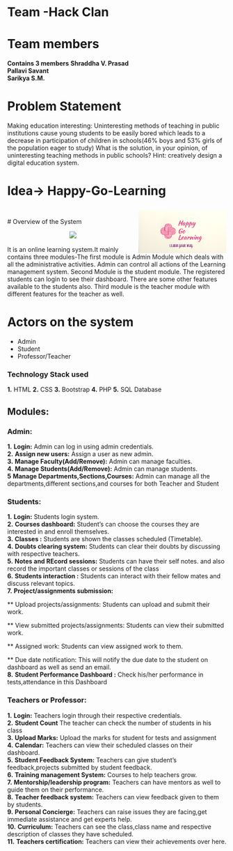 #  Team -Hack Clan

# Team members

**Contains 3 members**
**Shraddha V. Prasad<br>
Pallavi Savant<br>
Sarikya S.M.<br>**


# Problem Statement
Making education interesting:
Uninteresting methods of teaching in public institutions cause young students to be easily bored which leads to a decrease in participation of children in schools(46% boys and 53% girls of the population eager to study) What is the solution, in your opinion, of uninteresting teaching methods in public schools? Hint: creatively design a digital education system.

# Idea-> Happy-Go-Learning <p align="center"><img src="https://github.com/shraddhavp/Hack_clan3/blob/master/images/icon.png" align="right" width="40%" /></p>
<br>
# Overview of the System

<p align="center"><img width=35% src="https://media1.tenor.com/images/37fc501975d23bf9bae452244c238106/tenor.gif?itemid=15730167"></p>

It is an online learning  system.It mainly contains three modules-The first module is Admin Module which deals with all the administrative activities. Admin can control all actions of the Learning management system. Second Module is the student module. The registered students can login to see their dashboard. There are some other features available to the students also. Third module is the teacher module with different features for the teacher as well.

# Actors on the system
<ul>
  <li>Admin</li>
<li>Student</li>
<li>Professor/Teacher</li>
 </ul>


### Technology Stack used
**1.** HTML
**2.** CSS
**3.** Bootstrap
**4.** PHP
**5.** SQL Database
## Modules:
### Admin:
 **1.** **Login:** Admin can log in using admin credentials.<br>
 **2.** **Assign new users:** Assign a user as new admin.<br>
 **3.** **Manage Faculty(Add/Remove):** Admin can manage faculties.<br>
 **4.** **Manage Students(Add/Remove):** Admin can manage students.<br>
 **5**  **Manage Departments,Sections,Courses:** Admin can manage all the departments,different sections,and courses for both Teacher and Student<br>

### Students:
**1.** **Login:** Students login system.<br>
**2.** **Courses dashboard:** Student’s can choose the courses they are interested in and enroll themselves.<br>
**3.** **Classes :** Students are shown the classes scheduled (Timetable).<br>
**4.** **Doubts clearing system:** Students can clear their doubts by discussing with respective teachers.<br>
**5.** **Notes and REcord sessions:** Students can have their self notes. and also record the important classes or sessions of the class <br>
**6.** **Students interaction :** Students can interact with their fellow mates and discuss relevant topics.<br>
**7.** **Project/assignments submission:**

   ** Upload projects/assignments: Students can upload and submit their work.<br>

   ** View submitted projects/assignments: Students can view their submitted  work.<br>

   ** Assigned work: Students can view assigned work to them.<br>

   ** Due date notification: This will notify the due date to the student on dashboard as well as send an email.<br>
**8.**  **Student Performance Dashboard :** Check his/her performance in tests,attendance in this Dashboard 


### Teachers or Professor:
**1.** **Login:** Teachers login through their respective credentials.<br>
**2.** **Student Count** The teacher can check the number of students in his class<br>
**3.** **Upload Marks:** Upload the marks for student for tests and assignment<br>
**4.** **Calendar:** Teachers can view their scheduled classes on their dashboard.<br>
**5.** **Student Feedback System:** Teachers can give student’s feedback,projects submitted by student feedback.<br>
**6.** **Training management System:** Courses to help teachers grow.<br>
**7.** **Mentorship/leadership program:** Teachers can have mentors as well to guide them on their performance.<br>
**8.** **Teacher feedback system:** Teachers can view feedback given to them by students.<br>
**9.** **Personal Concierge:** Teachers can raise issues they are facing,get immediate assistance and get experts help.<br>
**10.** **Curriculum:** Teachers can see the class,class name and respective description of classes they have scheduled.<br>
**11.** **Teachers certification:** Teachers can view their achievements over here.<br>



